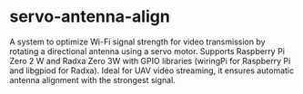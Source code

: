 # servo-antenna-align
A system to optimize Wi-Fi signal strength for video transmission by rotating a directional antenna using a servo motor. Supports Raspberry Pi Zero 2 W and Radxa Zero 3W with GPIO libraries (wiringPi for Raspberry Pi and libgpiod for Radxa). Ideal for UAV video streaming, it ensures automatic antenna alignment with the strongest signal.
